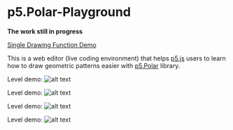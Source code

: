 # p5.Polar-Playground

**The work still in progress**

[Single Drawing Function Demo](https://liz-peng.github.io/p5.Polar/)

This is a web editor (live coding environment) that helps [p5.js](https://p5js.org/) users to learn how to draw geometric patterns easier with [p5.Polar](https://github.com/liz-peng/p5.Polar) library.

Level demo:
![alt text](https://i.imgur.com/wWBIKfI.png "user instruction") 

Level demo:
![alt text](https://i.imgur.com/xQcGluq.png "user instruction") 

Level demo:
![alt text](https://i.imgur.com/QpjBBtu.png "level demo") 

Level demo:
![alt text](https://i.imgur.com/21KwOga.png "level demo") 


